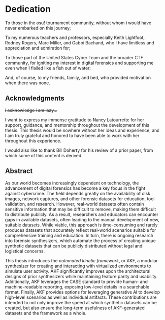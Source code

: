 # Dedication

To those in the osu! tournament community, without whom i would have never embarked on this journey;

To my numerous teachers and professors, especially Keith Lightfoot, Rodney Rogers, Marc Miller, and Gabbi Bachand, who I have limitless and appreciation and admiration for;

To those part of the United States Cyber Team and the broader CTF community, for igniting my interest in digital forensics and supporting me even when I flailed like a fish out of water;

And, of course, to my friends, family, and bed, who provided motivation when there was none.

## Acknowledgments

~~i acknowledge i am lazy...~~

I want to express my immense gratitude to Nancy Latourrette for her support, guidance, and mentorship throughout the development of this thesis. This thesis would be nowhere without her ideas and experience, and I am truly grateful and honored to have been able to work with her throughout this experience. 

I would also like to thank Bill Doherty for his review of a prior paper, from which some of this content is derived. 

## Abstract

As our world becomes increasingly dependent on technology, the advancement of digital forensics has become a key focus in the fight against cybercrime. The field depends greatly on the availability of disk images, network captures, and other forensic datasets for education, tool validation, and research. However, real-world datasets often contain sensitive information that may be difficult to remove, making them difficult to distribute publicly. As a result, researchers and educators can encounter gaps in available datasets, often leading to the manual development of new, suitable datasets. While viable, this approach is time-consuming and rarely produces datasets that accurately reflect real-world scenarios suitable for comprehensive training and education. In turn, there is ongoing research into forensic synthesizers, which automate the process of creating unique synthetic datasets that can be publicly distributed without legal and logistical concerns. 

This thesis introduces the *automated kinetic framework*, or AKF, a modular synthesizer for creating and interacting with virtualized environments to simulate user activity. AKF significantly improves upon the architectural designs of prior synthesizers while maintaining feature parity and usability. Additionally, AKF leverages the CASE standard to provide human- and machine-readable reporting, exposing low-level details in a searchable format. Finally, AKF provides options for leveraging generative AI to develop high-level scenarios as well as individual artifacts. These contributions are intended to not only improve the speed at which synthetic datasets can be created, but also ensure the long-term usefulness of AKF-generated datasets and the framework as a whole.
